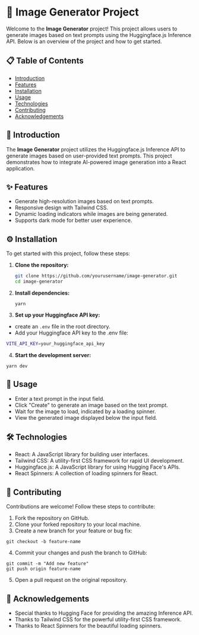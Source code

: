 # 🌟 Image Generator Project

Welcome to the **Image Generator** project! This project allows users to generate images based on text prompts using the Huggingface.js Inference API. Below is an overview of the project and how to get started.

## 📋 Table of Contents

- [Introduction](##introduction)
- [Features](##features)
- [Installation](##installation)
- [Usage](##usage)
- [Technologies](##technologies)
- [Contributing](##contributing)
- [Acknowledgements](##acknowledgements)

## 📖 Introduction

The **Image Generator** project utilizes the Huggingface.js Inference API to generate images based on user-provided text prompts. This project demonstrates how to integrate AI-powered image generation into a React application.

## ✨ Features

- Generate high-resolution images based on text prompts.
- Responsive design with Tailwind CSS.
- Dynamic loading indicators while images are being generated.
- Supports dark mode for better user experience.

## ⚙️ Installation

To get started with this project, follow these steps:

1. **Clone the repository:**
   ```sh
   git clone https://github.com/yourusername/image-generator.git
   cd image-generator
   ```
2. **Install dependencies:**
   ```
   yarn
   ```
3. **Set up your Huggingface API key:**

- create an `.env` file in the root directory.
- Add your Huggingface API key to the .env file:

```sh
VITE_API_KEY=your_huggingface_api_key
```

4. **Start the development server:**

```
yarn dev
```

## 🚀 Usage

- Enter a text prompt in the input field.
- Click "Create" to generate an image based on the text prompt.
- Wait for the image to load, indicated by a loading spinner.
- View the generated image displayed below the input field.

## 🛠️ Technologies

- React: A JavaScript library for building user interfaces.
- Tailwind CSS: A utility-first CSS framework for rapid UI development.
- Huggingface.js: A JavaScript library for using Hugging Face's APIs.
- React Spinners: A collection of loading spinners for React.

## 🤝 Contributing

Contributions are welcome! Follow these steps to contribute:

1. Fork the repository on GitHub.
2. Clone your forked repository to your local machine.
3. Create a new branch for your feature or bug fix:

```
git checkout -b feature-name
```

4. Commit your changes and push the branch to GitHub:

```
git commit -m "Add new feature"
git push origin feature-name
```

5. Open a pull request on the original repository.

## 🙏 Acknowledgements

- Special thanks to Hugging Face for providing the amazing Inference API.
- Thanks to Tailwind CSS for the powerful utility-first CSS framework.
- Thanks to React Spinners for the beautiful loading spinners.
